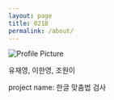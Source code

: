 ```yaml
---
layout: page
title: 021B
permalink: /about/
---
```


<img src="{{ site.baseurl }}/assets/profile-placeholder.gif" title="Profile Picture" class="profile">

유재영, 이한영, 조원이

project name: 한글 맞춤법 검사


[centrarium]: https://github.com/bencentra/centrarium
[bencentra]: http://bencentra.com
[jekyll]: https://github.com/jekyll/jekyll
